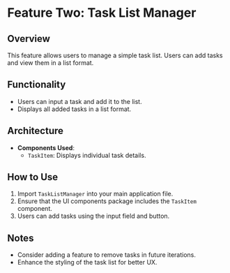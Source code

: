 # Feature Two: Task List Manager

## Overview
This feature allows users to manage a simple task list. Users can add tasks and view them in a list format.

## Functionality
- Users can input a task and add it to the list.
- Displays all added tasks in a list format.

## Architecture
- **Components Used**:
  - `TaskItem`: Displays individual task details.

## How to Use
1. Import `TaskListManager` into your main application file.
2. Ensure that the UI components package includes the `TaskItem` component.
3. Users can add tasks using the input field and button.

## Notes
- Consider adding a feature to remove tasks in future iterations.
- Enhance the styling of the task list for better UX.